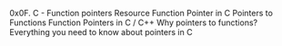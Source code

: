 0x0F. C - Function pointers
Resource
Function Pointer in C
Pointers to Functions
Function Pointers in C / C++
Why pointers to functions?
Everything you need to know about pointers in C

